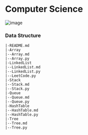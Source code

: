 # Computer Science
![image](https://github.com/Kainan-Liu/Computer-Science-Foundation/assets/146005327/4c24890a-e39a-42fe-bb49-609bb07d141d)


### Data Structure
```rua
|-README.md
|-Array
|--Array.md
|--Array.py
|-LinkedList
|--LinkedList.md
|--LinkedList.py
|--LeetCode.py
|-Stack
|--Stack.md
|--Stack.py
|-Queue
|--Queue.md
|--Queue.py
|-HashTable
|--HashTable.md
|--HashTable.py
|-Tree
|--Tree.md
|--Tree.py
